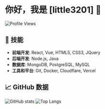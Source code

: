 # 你好，我是 [little3201] 👋

![Profile Views](https://komarev.com/ghpvc/?username=little3201)

## 🔧 技能
- **前端开发**: React, Vue, HTML5, CSS3, JQuery
- **后端开发**: Node.js, Java
- **数据库**: MongoDB, PostgreSQL, MySQL
- **工具和平台**: Git, Docker, Cloudflare, Vercel

## 📈 GitHub 数据
<!-- GitHub 统计 -->
![GitHub stats](https://github-readme-stats.vercel.app/api?username=little3201&show_icons=true) 
![Top Langs](https://github-readme-stats.vercel.app/api/top-langs/?username=little3201&layout=compact)
